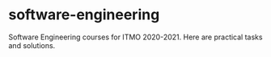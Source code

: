 # software-engineering
Software Engineering courses for ITMO 2020-2021. Here are practical tasks and solutions.

